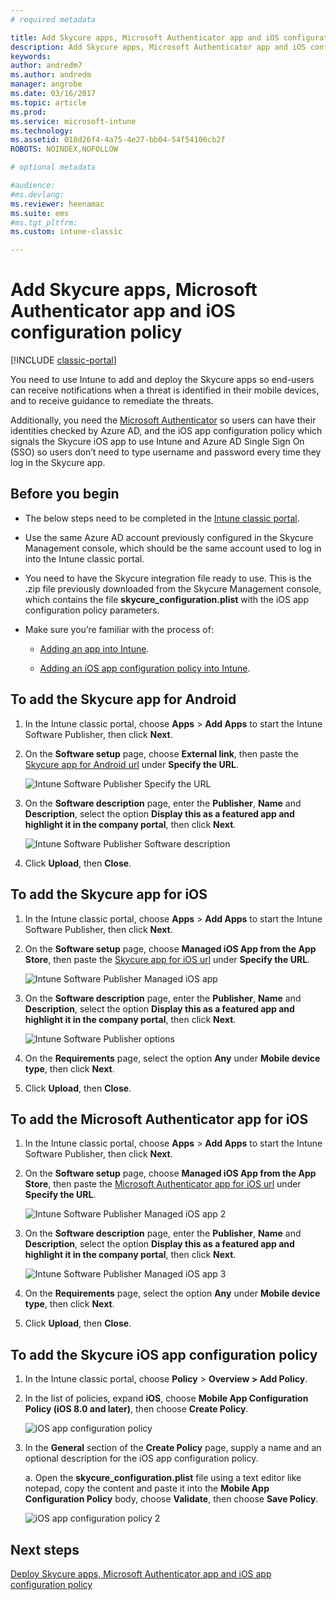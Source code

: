 ```yaml
---
# required metadata

title: Add Skycure apps, Microsoft Authenticator app and iOS configuration policy 
description: Add Skycure apps, Microsoft Authenticator app and iOS configuration policy into Intune classic portal.
keywords:
author: andredm7
ms.author: andredm
manager: angrobe
ms.date: 03/16/2017
ms.topic: article
ms.prod:
ms.service: microsoft-intune
ms.technology:
ms.assetid: 018d26f4-4a75-4e27-bb04-54f54106cb2f
ROBOTS: NOINDEX,NOFOLLOW

# optional metadata

#audience:
#ms.devlang:
ms.reviewer: heenamac
ms.suite: ems
#ms.tgt_pltfrm:
ms.custom: intune-classic

---
```


# Add Skycure apps, Microsoft Authenticator app and iOS configuration policy

[!INCLUDE [classic-portal](../includes/classic-portal.md)]

You need to use Intune to add and deploy the Skycure apps so end-users can receive notifications when a threat is identified in their mobile devices, and to receive guidance to remediate the threats.

Additionally, you need the [Microsoft Authenticator](https://docs.microsoft.com/azure/multi-factor-authentication/end-user/microsoft-authenticator-app-how-to) so users can have their identities checked by Azure AD, and the iOS app configuration policy which signals the Skycure iOS app to use Intune and Azure AD Single Sign On (SSO) so users don’t need to type username and password every time they log in the Skycure app.

## Before you begin

-   The below steps need to be completed in the [Intune classic portal](https://manage.microsoft.com/).

-   Use the same Azure AD account previously configured in the Skycure Management console, which should be the same account used to log in into the Intune classic portal.

-   You need to have the Skycure integration file ready to use. This is the .zip file previously downloaded from the Skycure Management console, which contains the file **skycure\_configuration.plist** with the iOS app configuration policy parameters.

-   Make sure you’re familiar with the process of:

    -   [Adding an app into Intune](/intune-classic/deploy-use/add-apps).

    -   [Adding an iOS app configuration policy into Intune](/intune-classic/deploy-use/configure-ios-apps-with-mobile-app-configuration-policies-in-microsoft-intune).

## To add the Skycure app for Android

1.  In the Intune classic portal, choose **Apps** &gt; **Add Apps** to start the Intune Software Publisher, then click **Next**.

2.  On the **Software setup** page, choose **External link**, then paste the [Skycure app for Android url](https://play.google.com/store/apps/details?id=com.skycure.skycure) under **Specify the URL**.

    ![Intune Software Publisher Specify the URL](../media/mtp/skycure-add-apps-1.png)

3.  On the **Software description** page, enter the **Publisher**, **Name** and **Description**, select the option **Display this as a featured app and highlight it in the company portal**, then click **Next**.

    ![Intune Software Publisher Software description](../media/mtp/skycure-add-apps-2.png)

4.  Click **Upload**, then **Close**.

## To add the Skycure app for iOS

1.  In the Intune classic portal, choose **Apps** &gt; **Add Apps** to start the Intune Software Publisher, then click **Next**.

2.  On the **Software setup** page, choose **Managed iOS App from the App Store**, then paste the [Skycure app for iOS url](https://itunes.apple.com/us/app/skycure/id695620821?mt=8) under **Specify the URL**.

    ![Intune Software Publisher Managed iOS app](../media/mtp/skycure-add-apps-3.png)

3.  On the **Software description** page, enter the **Publisher**, **Name** and **Description**, select the option **Display this as a featured app and highlight it in the company portal**, then click **Next**.

    ![Intune Software Publisher options](../media/mtp/skycure-add-apps-4.png)

4.  On the **Requirements** page, select the option **Any** under **Mobile device type**, then click **Next**.

5.  Click **Upload**, then **Close**.

## To add the Microsoft Authenticator app for iOS

1.  In the Intune classic portal, choose **Apps** &gt; **Add Apps** to start the Intune Software Publisher, then click **Next**.

2.  On the **Software setup** page, choose **Managed iOS App from the App Store**, then paste the [Microsoft Authenticator app for iOS url](https://itunes.apple.com/us/app/microsoft-authenticator/id983156458?mt=8) under **Specify the URL**.

    ![Intune Software Publisher Managed iOS app 2](../media/mtp/skycure-add-apps-5.png)

3.  On the **Software description** page, enter the **Publisher**, **Name** and **Description**, select the option **Display this as a featured app and highlight it in the company portal**, then click **Next**.

    ![Intune Software Publisher Managed iOS app 3](../media/mtp/skycure-add-apps-6.png)

4.  On the **Requirements** page, select the option **Any** under **Mobile device type**, then click **Next**.

5.  Click **Upload**, then **Close**.

## To add the Skycure iOS app configuration policy

1.  In the Intune classic portal, choose **Policy** &gt; **Overview &gt; Add Policy**.

2.  In the list of policies, expand **iOS**, choose **Mobile App Configuration Policy (iOS 8.0 and later)**, then choose **Create Policy**.

    ![iOS app configuration policy](../media/mtp/skycure-add-apps-7.png)

3.  In the **General** section of the **Create Policy** page, supply a name and an optional description for the iOS app configuration policy.

    a.  Open the **skycure\_configuration.plist** file using a text editor like notepad, copy the content and paste it into the **Mobile App Configuration Policy** body, choose **Validate**, then choose **Save Policy**.

       ![iOS app configuration policy 2](../media/mtp/skycure-add-apps-8.png)

## Next steps

[Deploy Skycure apps, Microsoft Authenticator app and iOS app configuration policy](/intune-classic/deploy-use/deploy-skycure-apps-microsoft-authenticator-app-and-ios-app-configuration-policy)
